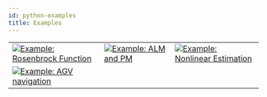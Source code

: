 ```yaml
---
id: python-examples
title: Examples
---
```


<table style="border: 0px">
    <tr>
        <td><a href="./example_rosenbrock_py"><img src="/optimization-engine/img/examples_rosenbrock.jpg" alt="Example: Rosenbrock Function"/></a></td>
        <td><a href=""><img src="/optimization-engine/img/examples_almpm.jpg" alt="Example: ALM and PM"/></a></td>
        <td><a href="./example_estimation_py"><img src="/optimization-engine/img/examples_estimation_chaotic.jpg" alt="Example: Nonlinear Estimation"/></a></td>        
    </tr>
    <tr>
        <td><a href="./example_navigation_py"><img src="/optimization-engine/img/examples_navigation_gvehicle.jpg" alt="Example: AGV navigation"/></a></td>
        <td></td>
        <td></td>
    </tr>
</table>



